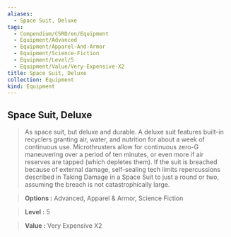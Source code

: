 ```yaml
---
aliases:
  - Space Suit, Deluxe
tags:
  - Compendium/CSRD/en/Equipment
  - Equipment/Advanced
  - Equipment/Apparel-And-Armor
  - Equipment/Science-Fiction
  - Equipment/Level/5
  - Equipment/Value/Very-Expensive-X2
title: Space Suit, Deluxe
collection: Equipment
kind: Equipment
---
```

## Space Suit, Deluxe    
    
>As space suit, but deluxe and durable. A deluxe suit features built-in recyclers granting air, water, and nutrition for about a week of continuous use. Microthrusters allow for continuous zero-G maneuvering over a period of ten minutes, or even more if air reserves are tapped (which depletes them). If the suit is breached because of external damage, self-sealing tech limits repercussions described in Taking Damage in a Space Suit to just a round or two, assuming the breach is not catastrophically large.    
> **Options :** Advanced, Apparel & Armor, Science Fiction    
> **Level :** 5    
> **Value :** Very Expensive X2